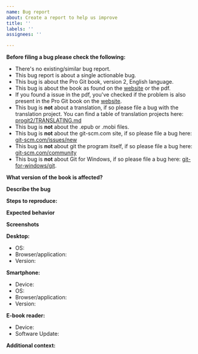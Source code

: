 ```yaml
---
name: Bug report
about: Create a report to help us improve
title: ''
labels: ''
assignees: ''

---
```


**Before filing a bug please check the following:**
- There's no existing/similar bug report.
- This bug report is about a single actionable bug.
- This bug is about the Pro Git book, version 2, English language.
- This bug is about the book as found on the [website](https://www.git-scm.com/book/en/v2) or the pdf.
- If you found a issue in the pdf, you've checked if the problem is also present in the Pro Git book on the [website](https://www.git-scm.com/book/en/v2).
- This bug is **not** about a translation, if so please file a bug with the translation project. You can find a table of translation projects here: [progit2/TRANSLATING.md](https://github.com/progit/progit2/blob/master/TRANSLATING.md)
- This bug is **not** about the .epub or .mobi files.
- This bug is **not** about the git-scm.com site, if so please file a bug here: [git-scm.com/issues/new](https://github.com/git/git-scm.com/issues/new)
- This bug is **not** about git the program itself, if so please file a bug here: [git-scm.com/community](https://git-scm.com/community)
- This bug is **not** about Git for Windows, if so please file a bug here: [git-for-windows/git](https://github.com/git-for-windows/git).

**What version of the book is affected?**
<!--  Is this bug about the pdf or the [online book](https://www.git-scm.com/book/en/v2), or both?-->

**Describe the bug**
<!-- A clear and concise description of what the bug is. -->

**Steps to reproduce:**
<!-- Please write the steps needed to reproduce the bug here. -->
<!-- 1. Go to '...' -->
<!-- 2. Click on '....' -->
<!-- 3. Scroll down to '....' -->
<!-- 4. See error -->

**Expected behavior**
<!-- A clear and concise description of what you expected to happen. -->

**Screenshots**
<!-- If applicable, add screenshots to help explain your problem. -->

**Desktop:**
- OS: <!--[e.g. iOS] -->
- Browser/application: <!-- [e.g. chrome, safari, Evince, Adobe Acrobat Reader] -->
- Version: <!-- [e.g. 22] -->

**Smartphone:**
- Device: <!-- [e.g. iPhone6] -->
- OS: <!-- [e.g. iOS8.1] -->
- Browser/application: <!-- [e.g. stock browser, safari, Adobe Acrobat Reader] -->
- Version: <!-- [e.g. 22] -->

**E-book reader:**
- Device: <!-- [e.g. Amazon Kindle Paperwhite 10th generation, Kobo Clara HD] -->
- Software Update: <!-- [e.g. version 5.11.1 for Amazon Kindle] -->

**Additional context:**
<!-- Add any other context about the problem here. -->
<!-- You can also put references to similar bugs here. -->
